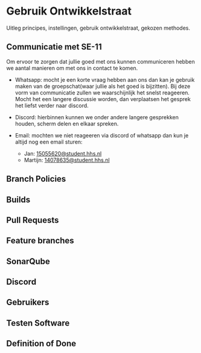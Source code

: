 # Gebruik Ontwikkelstraat
Uitleg principes, instellingen, gebruik ontwikkelstraat, gekozen methodes.

## Communicatie met SE-11
Om ervoor te zorgen dat jullie goed met ons kunnen communiceren hebben we aantal manieren om met ons in contact te komen.

- Whatsapp: mocht je een korte vraag hebben aan ons dan kan je gebruik maken van de groepschat(waar jullie als het goed is bijzitten). Bij deze vorm van communicatie zullen we waarschijnlijk het snelst reageeren. Mocht het een langere discussie worden, dan verplaatsen het gesprek het liefst verder naar discord.

- Discord: hierbinnen kunnen we onder andere langere gesprekken houden, scherm delen en elkaar spreken.

- Email: mochten we niet reageeren via discord of whatsapp dan kun je altijd nog een email sturen:  
  - Jan: 15055620@student.hhs.nl
  - Martijn: 14078635@student.hhs.nl
  

## Branch Policies


## Builds 


## Pull Requests 


## Feature branches


## SonarQube


## Discord


## Gebruikers 


## Testen Software


## Definition of Done


